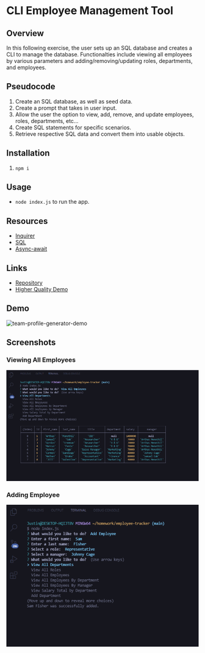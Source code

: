 # CLI Employee Management Tool

## Overview
In this following exercise, the user sets up an SQL database and creates a CLI to manage the database. Functionalties include viewing all employees by various parameters and adding/removing/updating roles, departments, and employees.

## Pseudocode
1. Create an SQL database, as well as seed data.
2. Create a prompt that takes in user input.
3. Allow the user the option to view, add, remove, and update employees, roles, departments, etc...
4. Create SQL statements for specific scenarios.
5. Retrieve respective SQL data and convert them into usable objects.

## Installation
1. ```npm i```

## Usage
- ```node index.js``` to run the app.

## Resources
- [Inquirer](https://www.npmjs.com/package/inquirer)
- [SQL](https://www.w3schools.com/sql/)
- [Async-await](https://www.digitalocean.com/community/tutorials/js-async-functions)

## Links
- [Repository](https://github.com/huirayj/employee-tracker)
- [Higher Quality Demo](https://drive.google.com/file/d/1hUzpp3MVZ_DAfDwIGXAH3mnNoOVGFoGr/view?usp=sharing)

## Demo
![team-profile-generator-demo](./assets/media/demo/employee-tracker-demo.gif)

## Screenshots
### Viewing All Employees
![Viewing All Employees](./assets/media/screenshots/employee-tracker-view-all-employees.png)
### Adding Employee
![Adding Employee](./assets/media/screenshots/employee-tracker-add-employee.png)
